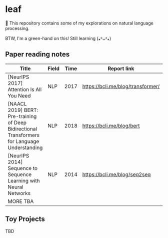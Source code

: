 # leaf
🍃 This repository contains some of my explorations on natural language processing.

BTW, I'm a green-hand on this! Still learning (⁎˃ᴗ˂⁎)
## Paper reading notes

| Title                                                        | Field | Time | Report link                       | Status      |
| ------------------------------------------------------------ | ----- | ---- | --------------------------------- | ----------- |
| [NeurIPS 2017] Attention Is All You Need                     | NLP   | 2017 | https://bcli.me/blog/transformer/ | Almost done |
| [NAACL 2019] BERT: Pre-training of Deep Bidirectional Transformers for Language Understanding | NLP   | 2018 | https://bcli.me/blog/bert         | Begin       |
| [NeurIPS 2014] Sequence to Sequence Learning with Neural Networks | NLP   | 2014 | https://bcli.me/blog/seq2seq      | Pending     |
| MORE TBA                                                     |       |      |                                   |             |


## Toy Projects

TBD
